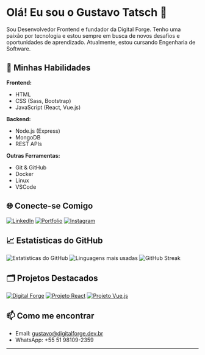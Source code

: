 # Olá! Eu sou o Gustavo Tatsch 👋

Sou Desenvolvedor Frontend e fundador da Digital Forge. Tenho uma paixão por tecnologia e estou sempre em busca de novos desafios e oportunidades de aprendizado. Atualmente, estou cursando Engenharia de Software.

## 🚀 Minhas Habilidades

**Frontend:**
- HTML
- CSS (Sass, Bootstrap)
- JavaScript (React, Vue.js)

**Backend:**
- Node.js (Express)
- MongoDB
- REST APIs

**Outras Ferramentas:**
- Git & GitHub
- Docker
- Linux
- VSCode

## 🌐 Conecte-se Comigo

[![LinkedIn](https://img.shields.io/badge/LinkedIn-000?style=for-the-badge&logo=linkedin&logoColor=0A66C2)](https://www.linkedin.com/in/gustatsch/)
[![Portfolio](https://img.shields.io/badge/Portfolio-000?style=for-the-badge&logo=web&logoColor=white)](https://gustacoding.github.io/portfolio/)
[![Instagram](https://img.shields.io/badge/Instagram-000?style=for-the-badge&logo=instagram&logoColor=E4405F)](https://www.instagram.com/gustacoding/)

## 📈 Estatísticas do GitHub

![Estatísticas do GitHub](https://github-readme-stats.vercel.app/api?username=gustacoding&show_icons=true&theme=radical)
![Linguagens mais usadas](https://github-readme-stats.vercel.app/api/top-langs/?username=gustacoding&layout=compact&theme=radical)
![GitHub Streak](https://github-readme-streak-stats.herokuapp.com/?user=gustacoding&theme=radical)

## 🗂️ Projetos Destacados

[![Digital Forge](https://github-readme-stats.vercel.app/api/pin/?username=gustacoding&repo=DigitalForge&theme=radical)](https://github.com/gustacoding/DigitalForge)
[![Projeto React](https://github-readme-stats.vercel.app/api/pin/?username=gustacoding&repo=projeto-react&theme=radical)](https://github.com/gustacoding/projeto-react)
[![Projeto Vue.js](https://github-readme-stats.vercel.app/api/pin/?username=gustacoding&repo=projeto-vuejs&theme=radical)](https://github.com/gustacoding/projeto-vuejs)


## 📫 Como me encontrar

- Email: gustavo@digitalforge.dev.br
- WhatsApp: +55 51 98109-2359

---
